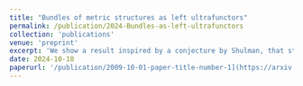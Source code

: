 ```yaml
---
title: "Bundles of metric structures as left ultrafunctors"
permalink: /publication/2024-Bundles-as-left-ultrafunctors
collection: 'publications'
venue: 'preprint'
excerpt: 'We show a result inspired by a conjecture by Shulman, that states that Lurie's ultracategories are colax algebras for a pseudo-monad on the category of categories .'
date: 2024-10-10
paperurl: '/publication/2009-10-01-paper-title-number-1](https://arxiv.org/abs/2406.11076'
---
```


